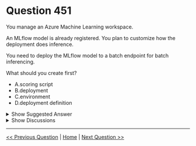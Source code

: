 # Question 451

You manage an Azure Machine Learning workspace.

An MLflow model is already registered. You plan to customize how the deployment does inference.

You need to deploy the MLflow model to a batch endpoint for batch inferencing.

What should you create first?

- A.scoring script
- B.deployment
- C.environment
- D.deployment definition

<details>
  <summary>Show Suggested Answer</summary>

<strong>D</strong><br>

</details>

<details>
  <summary>Show Discussions</summary>

<blockquote><p><strong>Shudharsanan</strong> <code>(Sat 14 Dec 2024 03:14)</code> - <em>Upvotes: 1</em></p><p>init and run. so scoring script</p></blockquote>
<blockquote><p><strong>D0ktor</strong> <code>(Sun 23 Mar 2025 17:50)</code> - <em>Upvotes: 1</em></p><p>https://learn.microsoft.com/en-us/azure/machine-learning/how-to-mlflow-batch?view=azureml-api-2&amp;tabs=cli#customize-model-deployment-with-scoring-script</p></blockquote>
<blockquote><p><strong>jl420</strong> <code>(Mon 11 Nov 2024 13:26)</code> - <em>Upvotes: 1</em></p><p>D is correct. Scoring Script can be done later.</p></blockquote>
<blockquote><p><strong>onurag</strong> <code>(Wed 30 Oct 2024 01:06)</code> - <em>Upvotes: 1</em></p><p>Should be scoring_script</p></blockquote>

</details>

---

[<< Previous Question](question_450.md) | [Home](../index.md) | [Next Question >>](question_452.md)
